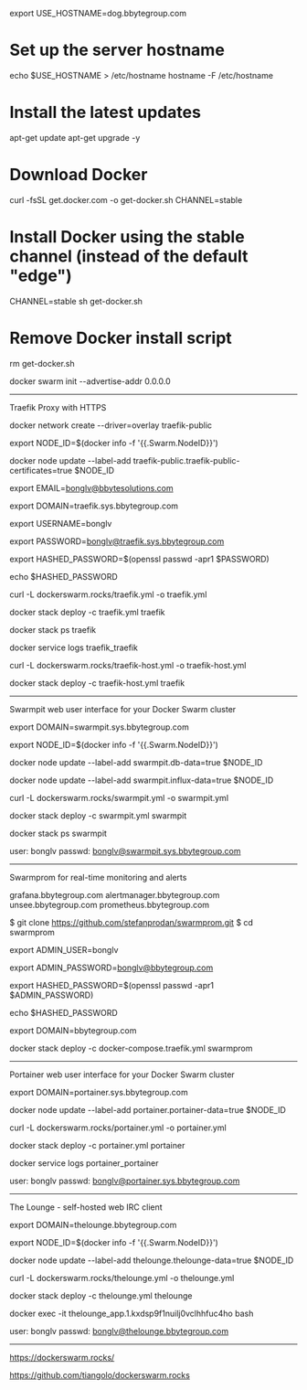 export USE_HOSTNAME=dog.bbytegroup.com

# Set up the server hostname
echo $USE_HOSTNAME > /etc/hostname
hostname -F /etc/hostname

# Install the latest updates
apt-get update
apt-get upgrade -y

# Download Docker
curl -fsSL get.docker.com -o get-docker.sh CHANNEL=stable
# Install Docker using the stable channel (instead of the default "edge")
CHANNEL=stable sh get-docker.sh
# Remove Docker install script
rm get-docker.sh

docker swarm init --advertise-addr 0.0.0.0

------------------------------------
Traefik Proxy with HTTPS

docker network create --driver=overlay traefik-public

export NODE_ID=$(docker info -f '{{.Swarm.NodeID}}')

docker node update --label-add traefik-public.traefik-public-certificates=true $NODE_ID

export EMAIL=bonglv@bbytesolutions.com

export DOMAIN=traefik.sys.bbytegroup.com

export USERNAME=bonglv

export PASSWORD=bonglv@traefik.sys.bbytegroup.com

export HASHED_PASSWORD=$(openssl passwd -apr1 $PASSWORD)

echo $HASHED_PASSWORD

curl -L dockerswarm.rocks/traefik.yml -o traefik.yml

docker stack deploy -c traefik.yml traefik

docker stack ps traefik

docker service logs traefik_traefik

curl -L dockerswarm.rocks/traefik-host.yml -o traefik-host.yml

docker stack deploy -c traefik-host.yml traefik

-----------------------
Swarmpit web user interface for your Docker Swarm cluster

export DOMAIN=swarmpit.sys.bbytegroup.com

export NODE_ID=$(docker info -f '{{.Swarm.NodeID}}')

docker node update --label-add swarmpit.db-data=true $NODE_ID

docker node update --label-add swarmpit.influx-data=true $NODE_ID

curl -L dockerswarm.rocks/swarmpit.yml -o swarmpit.yml

docker stack deploy -c swarmpit.yml swarmpit

docker stack ps swarmpit

user: bonglv
passwd: bonglv@swarmpit.sys.bbytegroup.com

-----------------------
Swarmprom for real-time monitoring and alerts

grafana.bbytegroup.com
alertmanager.bbytegroup.com
unsee.bbytegroup.com
prometheus.bbytegroup.com

$ git clone https://github.com/stefanprodan/swarmprom.git
$ cd swarmprom

export ADMIN_USER=bonglv

export ADMIN_PASSWORD=bonglv@bbytegroup.com

export HASHED_PASSWORD=$(openssl passwd -apr1 $ADMIN_PASSWORD)

echo $HASHED_PASSWORD

export DOMAIN=bbytegroup.com

<!-- curl -L dockerswarm.rocks/swarmprom.yml -o swarmprom.yml

docker stack deploy -c swarmprom.yml swarmprom -->

docker stack deploy -c docker-compose.traefik.yml swarmprom

--------------------------
Portainer web user interface for your Docker Swarm cluster

export DOMAIN=portainer.sys.bbytegroup.com

docker node update --label-add portainer.portainer-data=true $NODE_ID

curl -L dockerswarm.rocks/portainer.yml -o portainer.yml

docker stack deploy -c portainer.yml portainer

docker service logs portainer_portainer

user: bonglv
passwd: bonglv@portainer.sys.bbytegroup.com

----------------------------
The Lounge - self-hosted web IRC client

export DOMAIN=thelounge.bbytegroup.com

export NODE_ID=$(docker info -f '{{.Swarm.NodeID}}')

docker node update --label-add thelounge.thelounge-data=true $NODE_ID

curl -L dockerswarm.rocks/thelounge.yml -o thelounge.yml

docker stack deploy -c thelounge.yml thelounge

docker exec -it thelounge_app.1.kxdsp9f1nuilj0vclhhfuc4ho bash

user: bonglv
passwd: bonglv@thelounge.bbytegroup.com


------------------
https://dockerswarm.rocks/

https://github.com/tiangolo/dockerswarm.rocks
